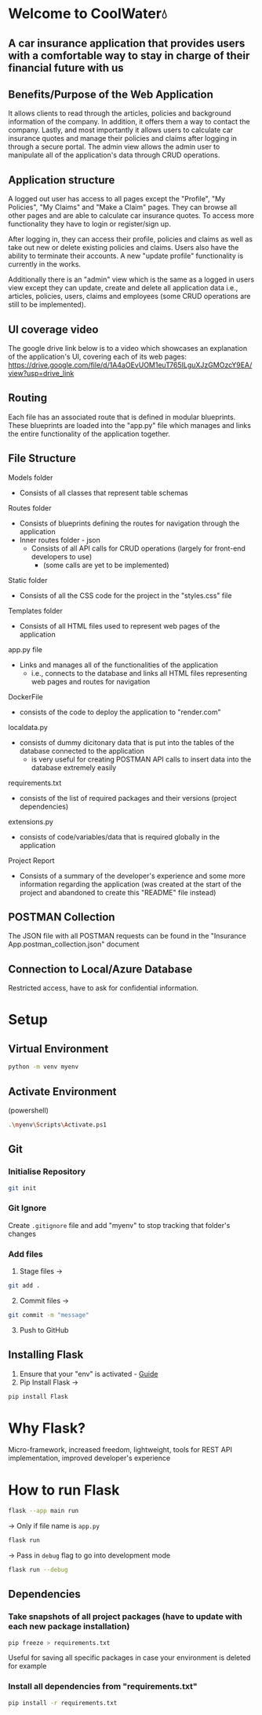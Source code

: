 # Welcome to CoolWater💧
## A car insurance application that provides users with a comfortable way to stay in charge of their financial future with us

## Benefits/Purpose of the Web Application
It allows clients to read through the articles, policies and background information of the company. In addition, it offers them a way to contact the company. Lastly, and most importantly it allows users to calculate car insurance quotes and manage their policies and claims after logging in through a secure portal.
The admin view allows the admin user to manipulate all of the application's data through CRUD operations.

## Application structure
A logged out user has access to all pages except the "Profile", "My Policies", "My Claims" and "Make a Claim" pages. They can browse all other pages and are able to calculate car insurance quotes. To access more functionality they have to login or register/sign up. 

After logging in, they can access their profile, policies and claims as well as take out new or delete existing policies and claims. Users also have the ability to terminate their accounts. A new "update profile" functionality is currently in the works.

Additionally there is an "admin" view which is the same as a logged in users view except they can update, create and delete all application data i.e., articles, policies, users, claims and employees (some CRUD operations are still to be implemented).

## UI coverage video 
The google drive link below is to a video which showcases an explanation of the application's UI, covering each of its web pages:<br>
https://drive.google.com/file/d/1A4aOEvUOM1euT765ILguXJzGMOzcY9EA/view?usp=drive_link

## Routing 
Each file has an associated route that is defined in modular blueprints. These blueprints are loaded into the "app.py" file which manages and links the entire functionality of the application together. 

## File Structure
Models folder
- Consists of all classes that represent table schemas

Routes folder
- Consists of blueprints defining the routes for navigation through the application
- Inner routes folder - json
    - Consists of all API calls for CRUD operations (largely for front-end developers to use)
        - (some calls are yet to be implemented)

Static folder
- Consists of all the CSS code for the project in the "styles.css" file

Templates folder
- Consists of all HTML files used to represent web pages of the application

app.py file
- Links and manages all of the functionalities of the application
    - i.e., connects to the database and links all HTML files representing web pages and routes for navigation

DockerFile
- consists of the code to deploy the application to "render.com"

localdata.py
- consists of dummy dicitonary data that is put into the tables of the database connected to the application
    - is very useful for creating POSTMAN API calls to insert data into the database extremely easily

requirements.txt
- consists of the list of required packages and their versions (project dependencies)

extensions.py
- consists of code/variables/data that is required globally in the application

Project Report
- Consists of a summary of the developer's experience and some more information regarding the application (was created at the start of the project and abandoned to create this "README" file instead)

## POSTMAN Collection
The JSON file with all POSTMAN requests can be found in the "Insurance App.postman_collection.json" document 

## Connection to Local/Azure Database 
Restricted access, have to ask for confidential information.

# Setup

## Virtual Environment
```bash
python -m venv myenv
```

## Activate Environment
(powershell)
```sh
.\myenv\Scripts\Activate.ps1 
```

## Git
### Initialise Repository
```bash
git init
```
### Git Ignore
Create `.gitignore` file and add "myenv" to stop tracking that folder's changes

### Add files
1. Stage files -> 
```bash
git add .
```
2. Commit files ->
```bash
git commit -m "message"
```
3. Push to GitHub 

## Installing Flask
1. Ensure that your "env" is activated - [Guide](https://flask.palletsprojects.com/en/3.0.x/installation/#python-version)
2. Pip Install Flask ->
```sh
pip install Flask
```

# Why Flask?
Micro-framework, increased freedom, lightweight, tools for REST API implementation, improved developer's experience

# How to run Flask
```sh
flask --app main run
```

-> Only if file name is `app.py`
```sh
flask run
```

-> Pass in `debug` flag to go into development mode
```sh
flask run --debug
```


## Dependencies
### Take snapshots of all project packages (have to update with each new package installation)
```sh
pip freeze > requirements.txt
```
Useful for saving all specific packages in case your environment is deleted for example

### Install all dependencies from "requirements.txt"
```sh
pip install -r requirements.txt
```


